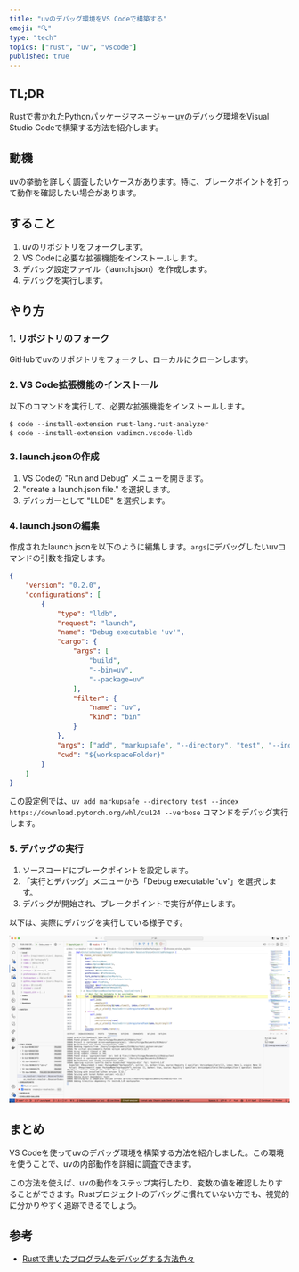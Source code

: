 ```yaml
---
title: "uvのデバッグ環境をVS Codeで構築する"
emoji: "🔍"
type: "tech"
topics: ["rust", "uv", "vscode"]
published: true
---
```


## TL;DR

Rustで書かれたPythonパッケージマネージャー[uv](https://github.com/astral-sh/uv)のデバッグ環境をVisual Studio Codeで構築する方法を紹介します。

## 動機

uvの挙動を詳しく調査したいケースがあります。特に、ブレークポイントを打って動作を確認したい場合があります。

## すること

1. uvのリポジトリをフォークします。
2. VS Codeに必要な拡張機能をインストールします。
3. デバッグ設定ファイル（launch.json）を作成します。
4. デバッグを実行します。

## やり方

### 1. リポジトリのフォーク

GitHubでuvのリポジトリをフォークし、ローカルにクローンします。

### 2. VS Code拡張機能のインストール

以下のコマンドを実行して、必要な拡張機能をインストールします。

```shell
$ code --install-extension rust-lang.rust-analyzer
$ code --install-extension vadimcn.vscode-lldb
```

### 3. launch.jsonの作成

1. VS Codeの "Run and Debug" メニューを開きます。
2. "create a launch.json file." を選択します。
3. デバッガーとして "LLDB" を選択します。

### 4. launch.jsonの編集

作成されたlaunch.jsonを以下のように編集します。`args`にデバッグしたいuvコマンドの引数を指定します。

```json
{
    "version": "0.2.0",
    "configurations": [
        {
            "type": "lldb",
            "request": "launch",
            "name": "Debug executable 'uv'",
            "cargo": {
                "args": [
                    "build",
                    "--bin=uv",
                    "--package=uv"
                ],
                "filter": {
                    "name": "uv",
                    "kind": "bin"
                }
            },
            "args": ["add", "markupsafe", "--directory", "test", "--index", "https://download.pytorch.org/whl/cu124", "--verbose"],
            "cwd": "${workspaceFolder}"
        }
    ]
}
```

この設定例では、`uv add markupsafe --directory test --index https://download.pytorch.org/whl/cu124 --verbose` コマンドをデバッグ実行します。

### 5. デバッグの実行

1. ソースコードにブレークポイントを設定します。
2. 「実行とデバッグ」メニューから「Debug executable 'uv'」を選択します。
3. デバッグが開始され、ブレークポイントで実行が停止します。

以下は、実際にデバッグを実行している様子です。

![VS CodeでのUVデバッグ画面](/images/vscode-debugging-for-uv-rust.png)

## まとめ

VS Codeを使ってuvのデバッグ環境を構築する方法を紹介しました。この環境を使うことで、uvの内部動作を詳細に調査できます。

この方法を使えば、uvの動作をステップ実行したり、変数の値を確認したりすることができます。Rustプロジェクトのデバッグに慣れていない方でも、視覚的に分かりやすく追跡できるでしょう。

## 参考

- [Rustで書いたプログラムをデバッグする方法色々](https://qiita.com/lechatthecat/items/c5444fdf0656cab6c0e4)
